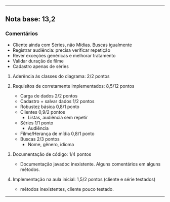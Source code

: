 ----
  
## Nota base: 13,2

### Comentários
- Cliente ainda com Séries, não Mídias. Buscas igualmente
- Registrar audiência: precisa verificar repetição
- Rever exceções genéricas e melhorar tratamento
- Validar duração de filme
- Cadastro apenas de séries

1. Aderência às classes do diagrama: 2/2 pontos
        
2. Requisitos de corretamente implementados: 8,5/12 pontos
	- Carga de dados 	2/2 pontos
	- Cadastro + salvar dados 1/2 pontos
	- Robustez básica 0,8/1 ponto
	- Clientes 0,9/2 pontos
		- Listas, audiência sem repetir
	- Séries 1/1 ponto
		- Audiência
	- Filme/Herança de mídia 0,8/1 ponto
	- Buscas 2/3 pontos
		- Nome, gênero, idioma

3. Documentação de código: 1/4 pontos
	- Documentação javadoc inexistente. Alguns comentários em alguns métodos.

4. Implementação na aula inicial: 1,5/2 pontos (cliente e série testados)
	- métodos inexistentes, cliente pouco testado.

----
